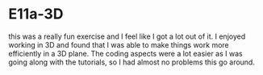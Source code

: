 # E11a-3D
this was a really fun exercise and I feel like I got a lot out of it. I enjoyed working in 3D and found that I was able to make things work more efficiently in a 3D plane. The coding aspects were a lot easier as I was going along with the tutorials, so I had almost no problems this go around. 